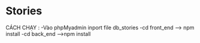 # Stories
CÁCH CHẠY :
-Vào phpMyadmin inport file db_stories
-cd front_end --> npm install
-cd back_end -->npm install
